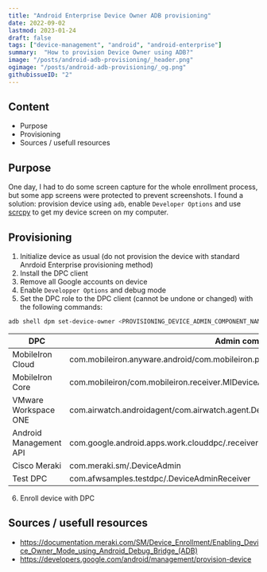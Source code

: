 ```yaml
---
title: "Android Enterprise Device Owner ADB provisioning"
date: 2022-09-02
lastmod: 2023-01-24
draft: false
tags: ["device-management", "android", "android-enterprise"]
summary:  "How to provision Device Owner using ADB?"
image: "/posts/android-adb-provisioning/_header.png"
ogimage: "/posts/android-adb-provisioning/_og.png"
githubissueID: "2" 
---
```


## Content
* Purpose
* Provisioning
* Sources / usefull resources

## Purpose

One day, I had to do some screen capture for the whole enrollment process, but some app screens were protected to prevent screenshots. I found a solution: provision device using `adb`, enable `Developer Options` and use [scrcpy](https://github.com/Genymobile/scrcpy) to get my device screen on my computer.

## Provisioning

1. Initialize device as usual (do not provision the device with standard Anrdoid Enterprise provisioning method)
2. Install the DPC client
3. Remove all Google accounts on device
4. Enable `Developper Options` and debug mode
5. Set the DPC role to the DPC client (cannot be undone or changed) with the following commands:

```bash
adb shell dpm set-device-owner <PROVISIONING_DEVICE_ADMIN_COMPONENT_NAME>
```


| DPC                    | Admin component name                                                                             |
|------------------------|--------------------------------------------------------------------------------------------------|
| MobileIron Cloud       | com.mobileiron.anyware.android/com.mobileiron.polaris.manager.device.AndroidDeviceAdminReceiver  |
| MobileIron Core        | com.mobileiron/com.mobileiron.receiver.MIDeviceAdmin                                             |
| VMware Workspace ONE   | com.airwatch.androidagent/com.airwatch.agent.DeviceAdministratorReceiver                         |
| Android Management API | com.google.android.apps.work.clouddpc/.receivers.CloudDeviceAdminReceiver (seems to not work)    |
| Cisco Meraki           | com.meraki.sm/.DeviceAdmin                                                                       |
| Test DPC               | com.afwsamples.testdpc/.DeviceAdminReceiver                                                      |


6. Enroll device with DPC

## Sources / usefull resources
* https://documentation.meraki.com/SM/Device_Enrollment/Enabling_Device_Owner_Mode_using_Android_Debug_Bridge_(ADB)
* https://developers.google.com/android/management/provision-device